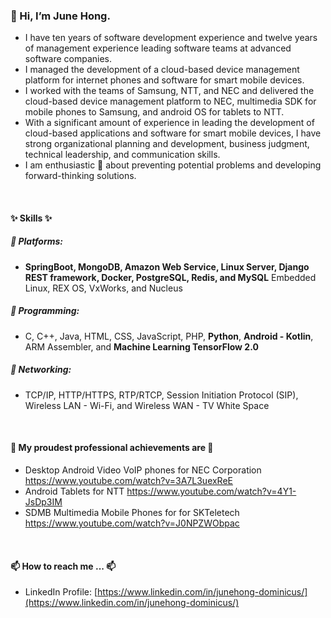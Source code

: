 ### 👋 Hi, I’m June Hong.
* I have ten years of software development experience and twelve years of management experience leading software teams at advanced software companies. 
* I managed the development of a cloud-based device management platform for internet phones and software for smart mobile devices. 
* I worked with the teams of Samsung, NTT, and NEC and delivered the cloud-based device management platform to NEC, multimedia SDK for mobile phones to Samsung, and android OS for tablets to NTT. 
* With a significant amount of experience in leading the development of cloud-based applications and software for smart mobile devices, I have strong organizational planning and development, business judgment, technical leadership, and communication skills. 
* I am enthusiastic 👀 about preventing potential problems and developing forward-thinking solutions.
<br>

#### ✨ Skills ✨ 
##### 🌱 Platforms:
- __SpringBoot, MongoDB, Amazon Web Service, Linux Server, Django REST framework, Docker, PostgreSQL, Redis, and MySQL__
Embedded Linux, REX OS, VxWorks, and Nucleus
##### 🌱 Programming:
- C, C++, Java, HTML, CSS, JavaScript, PHP, __Python__, __Android - Kotlin__, ARM Assembler, and __Machine Learning TensorFlow 2.0__
##### 🌱 Networking:
- TCP/IP, HTTP/HTTPS, RTP/RTCP, Session Initiation Protocol (SIP), Wireless LAN - Wi-Fi, and Wireless WAN - TV White Space
<br>

#### 💞️ My proudest professional achievements are 💞️ 
* Desktop Android Video VoIP phones for NEC Corporation https://www.youtube.com/watch?v=3A7L3uexReE
* Android Tablets for NTT https://www.youtube.com/watch?v=4Y1-JsDp3IM
* SDMB Multimedia Mobile Phones for for SKTeletech https://www.youtube.com/watch?v=J0NPZWObpac
<br>

#### 📫 How to reach me ... 📫 
* LinkedIn Profile: [https://www.linkedin.com/in/junehong-dominicus/](https://www.linkedin.com/in/junehong-dominicus/)

<!---
- 👋 Hi, I’m @junehong-dominicus
- 👀 I’m interested in ...
- 🌱 I’m currently learning ...
- 💞️ I’m looking to collaborate on ...
- 📫 How to reach me ...
--->

<!---
junehong-dominicus/junehong-dominicus is a ✨ special ✨ repository because its `README.md` (this file) appears on your GitHub profile.
You can click the Preview link to take a look at your changes.
--->
